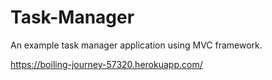 # Task-Manager
An example task manager application using MVC framework.

https://boiling-journey-57320.herokuapp.com/
